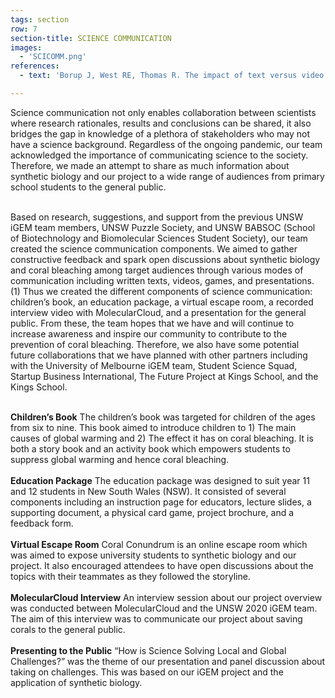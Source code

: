 ```yaml
---
tags: section
row: 7
section-title: SCIENCE COMMUNICATION
images:
  - 'SCICOMM.png'
references:
  - text: 'Borup J, West RE, Thomas R. The impact of text versus video communication on instructor feedback in blended courses. Educational Technology Research and Development. 2015 Apr 1;63(2):161-84.'

---
```

Science communication not only enables collaboration between scientists where research rationales, results and conclusions can be shared, it also bridges the gap in knowledge of a plethora of stakeholders who may not have a science background. Regardless of the ongoing pandemic, our team acknowledged the importance of communicating science to the society. Therefore, we made an attempt to share as much information about synthetic biology and our project to a wide range of audiences from primary school students to the general public.<br><br>

Based on research, suggestions, and support from the previous UNSW iGEM team members, UNSW Puzzle Society, and UNSW BABSOC (School of Biotechnology and Biomolecular Sciences Student Society), our team created the science communication components. We aimed to gather constructive feedback and spark open discussions about synthetic biology and coral bleaching among target audiences through various modes of communication including written texts, videos, games, and presentations. (1) Thus we created the different components of science communication: children’s book, an education package, a virtual escape room, a recorded interview video with MolecularCloud, and a presentation for the general public. From these, the team hopes that we have and will continue to increase awareness and inspire our community to contribute to the prevention of coral bleaching. Therefore, we also have some potential future collaborations that we have planned with other partners including with the University of Melbourne iGEM team, Student Science Squad, Startup Business International, The Future Project at Kings School, and the Kings School.<br><br>


**Children’s Book**
The children’s book was targeted for children of the ages from six to nine. This book aimed to introduce children to 1) The main causes of global warming and 2) The effect it has on coral bleaching. It is both a story book and an activity book which empowers students to suppress global warming and hence coral bleaching.
<br><br>
**Education Package**
The education package was designed to suit year 11 and 12 students in New South Wales (NSW). It consisted of several components including an instruction page for educators, lecture slides, a supporting document, a physical card game, project brochure, and a feedback form.
<br><br>
**Virtual Escape Room**
Coral Conundrum is an online escape room which was aimed to expose university students to synthetic biology and our project. It also encouraged attendees to have open discussions about the topics with their teammates as they followed the storyline.
<br><br>
**MolecularCloud Interview**
An interview session about our project overview was conducted between MolecularCloud and the UNSW 2020 iGEM team. The aim of this interview was to communicate our project about saving corals to the general public.
<br><br>
**Presenting to the Public**
“How is Science Solving Local and Global Challenges?” was the theme of our presentation and panel discussion about taking on challenges. This was based on our iGEM project and the application of synthetic biology.
